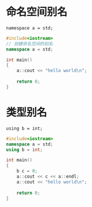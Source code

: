 # 命名空间别名
`namespace a = std;`

```c++
#include<iostream>
// 创建命名空间的别名
namespace a = std;

int main()
{
    a::cout << "hello world\n";
    
    return 0;
}
```


# 类型别名
`using b = int;`

```c++
#include<iostream>
namespace a = std;
using b = int;

int main()
{
    b c = 0;
    a::cout << c << a::endl;
    a::cout << "hello world\n";
    
    return 0;
}
```
